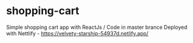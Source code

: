 # shopping-cart
Simple shopping cart app with ReactJs / Code in master brance 
Deployed with Nettlify - https://velvety-starship-54937d.netlify.app/
